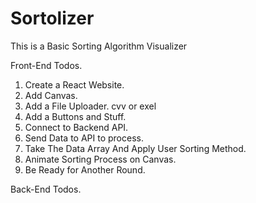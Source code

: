 # Sortolizer
This is a Basic Sorting Algorithm Visualizer 


Front-End Todos.

1. Create a React Website.
2. Add Canvas.
3. Add a File Uploader. cvv or exel
4. Add a Buttons and Stuff.
5. Connect to Backend API.
6. Send Data to API to process.
7. Take The Data Array And Apply User Sorting Method.
8. Animate Sorting Process on Canvas.
9. Be Ready for Another Round.


Back-End Todos.

